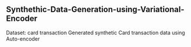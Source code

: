 ## Synthethic-Data-Generation-using-Variational-Encoder

Dataset: card transaction
Generated synthetic Card transaction data using Auto-encoder
